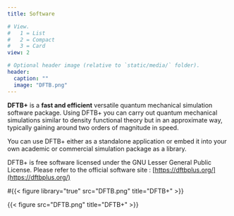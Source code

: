 ```yaml
---
title: Software

# View.
#   1 = List
#   2 = Compact
#   3 = Card
view: 2

# Optional header image (relative to `static/media/` folder).
header:
  caption: ""
  image: "DFTB.png"
---
```



**DFTB+** is a **fast and efficient** versatile quantum mechanical simulation software package. Using DFTB+ you can carry out quantum mechanical simulations similar to density functional theory but in an approximate way, typically gaining around two orders of magnitude in speed. 

You can use DFTB+ either as a standalone application or embed it into your own academic or commercial simulation package as a library.

DFTB+ is free software licensed under the GNU Lesser General Public License. Please refer to the official software site : [https://dftbplus.org/](https://dftbplus.org/)

#{{< figure library="true" src="DFTB.png" title="DFTB+" >}}

{{< figure src="DFTB.png" title="DFTB+" >}}

